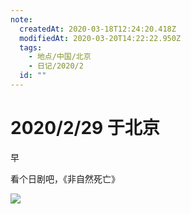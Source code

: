 ```yaml
---
note:
  createdAt: 2020-03-18T12:24:20.418Z
  modifiedAt: 2020-03-20T14:22:22.950Z
  tags:
    - 地点/中国/北京
    - 日记/2020/2
  id: ""
---
```


# 2020/2/29 于北京

<!-- @timer "date":"Sat Feb 29 2020 09:43:01 GMT+0800 (CST) -->

早

<!-- @timer "date":"Sat Feb 29 2020 14:00:10 GMT+0800 (CST)","duration":"about 4 hours -->

看个日剧吧，《非自然死亡》

<!-- @timer "date":"Sat Feb 29 2020 22:58:39 GMT+0800 (CST)","duration":"about 9 hours -->

![](https://i.loli.net/2020/02/29/h19ztAJwBu6HNeb.jpg)
